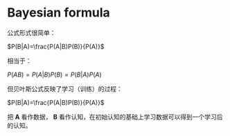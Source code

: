 # Bayesian formula

公式形式很简单：

$P(B|A)=\frac{P(A|B)P(B)}{P(A)}$

相当于：

$P(AB)=P(A|B )P(B)=P(B|A)P(A)$



但贝叶斯公式反映了学习（训练）的过程：

$P(B|A)=\frac{P(A|B)P(B)}{P(A)}$

把 **A** 看作数据， **B** 看作认知，在初始认知的基础上学习数据可以得到一个学习后的认知。

